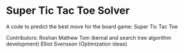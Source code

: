 # Super Tic Tac Toe Solver
 A code to predict the best move for the board game: Super Tic Tac Toe


 Contributors: 	Roshan Mathew Tom (kernal and search tree algorithm development)
 				Elliot Svensson (Optimization ideas)

